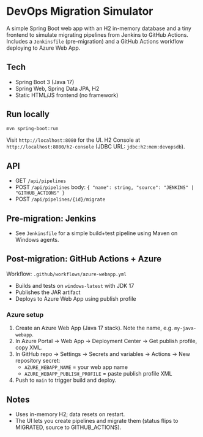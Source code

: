 # DevOps Migration Simulator

A simple Spring Boot web app with an H2 in-memory database and a tiny frontend to simulate migrating pipelines from Jenkins to GitHub Actions. Includes a `Jenkinsfile` (pre-migration) and a GitHub Actions workflow deploying to Azure Web App.

## Tech
- Spring Boot 3 (Java 17)
- Spring Web, Spring Data JPA, H2
- Static HTML/JS frontend (no framework)

## Run locally
```bash
mvn spring-boot:run
```
Visit `http://localhost:8080` for the UI.
H2 Console at `http://localhost:8080/h2-console` (JDBC URL: `jdbc:h2:mem:devopsdb`).

## API
- GET `/api/pipelines`
- POST `/api/pipelines` body: `{ "name": string, "source": "JENKINS" | "GITHUB_ACTIONS" }`
- POST `/api/pipelines/{id}/migrate`

## Pre-migration: Jenkins
- See `Jenkinsfile` for a simple build+test pipeline using Maven on Windows agents.

## Post-migration: GitHub Actions + Azure
Workflow: `.github/workflows/azure-webapp.yml`
- Builds and tests on `windows-latest` with JDK 17
- Publishes the JAR artifact
- Deploys to Azure Web App using publish profile

### Azure setup
1. Create an Azure Web App (Java 17 stack). Note the name, e.g. `my-java-webapp`.
2. In Azure Portal → Web App → Deployment Center → Get publish profile, copy XML.
3. In GitHub repo → Settings → Secrets and variables → Actions → New repository secret:
   - `AZURE_WEBAPP_NAME` = your web app name
   - `AZURE_WEBAPP_PUBLISH_PROFILE` = paste publish profile XML
4. Push to `main` to trigger build and deploy.

## Notes
- Uses in-memory H2; data resets on restart.
- The UI lets you create pipelines and migrate them (status flips to MIGRATED, source to GITHUB_ACTIONS). 